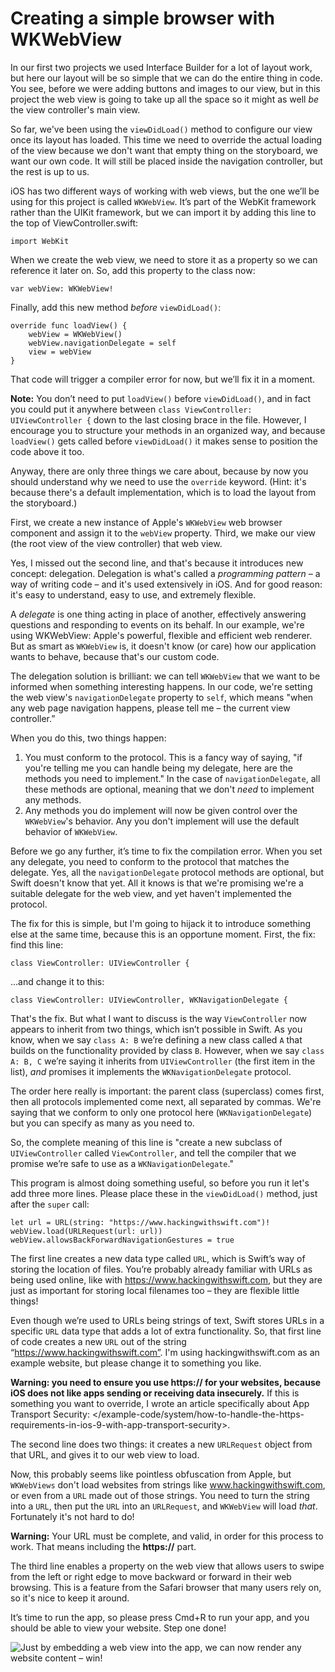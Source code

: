 # Creating a simple browser with WKWebView

<!-- YOUTUBE: pLiT5DdjEbM -->

In our first two projects we used Interface Builder for a lot of layout work, but here our layout will be so simple that we can do the entire thing in code. You see, before we were adding buttons and images to our view, but in this project the web view is going to take up all the space so it might as well *be* the view controller's main view.

So far, we've been using the `viewDidLoad()` method to configure our view once its layout has loaded. This time we need to override the actual loading of the view because we don't want that empty thing on the storyboard, we want our own code. It will still be placed inside the navigation controller, but the rest is up to us.

iOS has two different ways of working with web views, but the one we’ll be using for this project is called `WKWebView`. It’s part of the WebKit framework rather than the UIKit framework, but we can import it by adding this line to the top of ViewController.swift:

    import WebKit

When we create the web view, we need to store it as a property so we can reference it later on. So, add this property to the class now:

    var webView: WKWebView!

Finally, add this new method *before* `viewDidLoad()`:

    override func loadView() {
        webView = WKWebView()
        webView.navigationDelegate = self
        view = webView
    }

That code will trigger a compiler error for now, but we’ll fix it in a moment.

**Note:** You don’t need to put `loadView()` before `viewDidLoad()`, and in fact you could put it anywhere between `class ViewController: UIViewController {` down to the last closing brace in the file. However, I encourage you to structure your methods in an organized way, and because `loadView()` gets called before `viewDidLoad()` it makes sense to position the code above it too.

Anyway, there are only three things we care about, because by now you should understand why we need to use the `override` keyword. (Hint: it's because there's a default implementation, which is to load the layout from the storyboard.)

First, we create a new instance of Apple's `WKWebView` web browser component and assign it to the `webView` property. Third, we make our view (the root view of the view controller) that web view.

Yes, I missed out the second line, and that's because it introduces new concept: delegation. Delegation is what's called a *programming pattern* – a way of writing code – and it's used extensively in iOS. And for good reason: it's easy to understand, easy to use, and extremely flexible.

A *delegate* is one thing acting in place of another, effectively answering questions and responding to events on its behalf. In our example, we're using WKWebView: Apple's powerful, flexible and efficient web renderer. But as smart as `WKWebView` is, it doesn't know (or care) how our application wants to behave, because that's our custom code.

The delegation solution is brilliant: we can tell `WKWebView` that we want to be informed when something interesting happens. In our code, we're setting the web view's `navigationDelegate` property to `self`, which means "when any web page navigation happens, please tell me – the current view controller.”

When you do this, two things happen:

1. You must conform to the protocol. This is a fancy way of saying, "if you're telling me you can handle being my delegate, here are the methods you need to implement." In the case of `navigationDelegate`, all these methods are optional, meaning that we don't *need* to implement any methods.
2. Any methods you do implement will now be given control over the `WKWebView`'s behavior. Any you don't implement will use the default behavior of `WKWebView`.

Before we go any further, it’s time to fix the compilation error. When you set any delegate, you need to conform to the protocol that matches the delegate. Yes, all the `navigationDelegate` protocol methods are optional, but Swift doesn't know that yet. All it knows is that we're promising we're a suitable delegate for the web view, and yet haven't implemented the protocol.

The fix for this is simple, but I'm going to hijack it to introduce something else at the same time, because this is an opportune moment. First, the fix: find this line:

    class ViewController: UIViewController {

…and change it to this:

    class ViewController: UIViewController, WKNavigationDelegate {

That's the fix. But what I want to discuss is the way `ViewController` now appears to inherit from two things, which isn’t possible in Swift. As you know, when we say `class A: B` we’re defining a new class called `A` that builds on the functionality provided by class `B`. However, when we say `class A: B, C` we’re saying it inherits from `UIViewController` (the first item in the list), *and* promises it implements the `WKNavigationDelegate` protocol.

The order here really is important: the parent class (superclass) comes first, then all protocols implemented come next, all separated by commas. We're saying that we conform to only one protocol here (`WKNavigationDelegate`) but you can specify as many as you need to.

So, the complete meaning of this line is "create a new subclass of `UIViewController` called `ViewController`, and tell the compiler that we promise we’re safe to use as a `WKNavigationDelegate`."

This program is almost doing something useful, so before you run it let's add three more lines. Please place these in the `viewDidLoad()` method, just after the `super` call:

    let url = URL(string: "https://www.hackingwithswift.com")!
    webView.load(URLRequest(url: url))
    webView.allowsBackForwardNavigationGestures = true

The first line creates a new data type called `URL`, which is Swift’s way of storing the location of files. You’re probably already familiar with URLs as being used online, like with <https://www.hackingwithswift.com>, but they are just as important for storing local filenames too – they are flexible little things!

Even though we’re used to URLs being strings of text, Swift stores URLs in a specific `URL` data type that adds a lot of extra functionality. So, that first line of code creates a new `URL` out of the string “https://www.hackingwithswift.com”. I'm using hackingwithswift.com as an example website, but please change it to something you like.

**Warning: you need to ensure you use https:// for your websites, because iOS does not like apps sending or receiving data insecurely.** If this is something you want to override, I wrote an article specifically about App Transport Security: </example-code/system/how-to-handle-the-https-requirements-in-ios-9-with-app-transport-security>.

The second line does two things: it creates a new `URLRequest` object from that URL, and gives it to our web view to load.

Now, this probably seems like pointless obfuscation from Apple, but `WKWebViews` don't load websites from strings like www.hackingwithswift.com, or even from a `URL` made out of those strings. You need to turn the string into a `URL`, then put the `URL` into an `URLRequest`, and `WKWebView` will load *that*. Fortunately it's not hard to do!

**Warning:** Your URL must be complete, and valid, in order for this process to work. That means including the **https://** part.

The third line enables a property on the web view that allows users to swipe from the left or right edge to move backward or forward in their web browsing. This is a feature from the Safari browser that many users rely on, so it's nice to keep it around.

It’s time to run the app, so please press Cmd+R to run your app, and you should be able to view your website. Step one done!

![Just by embedding a web view into the app, we can now render any website content – win!](4-1.png)
